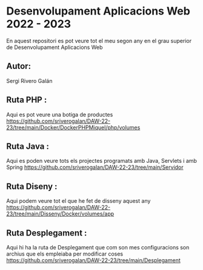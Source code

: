 # Desenvolupament Aplicacions Web 2022 - 2023
En aquest repositori es pot veure tot el meu segon any en el grau superior de Desenvolupament Aplicacions Web 

## Autor:
Sergi Rivero Galán

## Ruta PHP : 
Aqui es pot veure una botiga de productes 
https://github.com/sriverogalan/DAW-22-23/tree/main/Docker/DockerPHPMiquel/php/volumes

## Ruta Java : 
Aqui es poden veure tots els projectes programats amb Java, Servlets i amb Spring
https://github.com/sriverogalan/DAW-22-23/tree/main/Servidor 

## Ruta Diseny :
Aqui podem veure tot el que he fet de disseny aquest any 
https://github.com/sriverogalan/DAW-22-23/tree/main/Disseny/Docker/volumes/app

## Ruta Desplegament :
Aqui hi ha la ruta de Desplegament que com son mes configuracions son archius que els empleiaba per modificar coses
https://github.com/sriverogalan/DAW-22-23/tree/main/Desplegament
